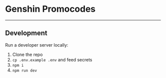 # Genshin Promocodes
---
## Development

Run a developer server locally:

1. Clone the repo
1. `cp .env.example .env` and feed secrets
1. `npm i`
1. `npm run dev`
